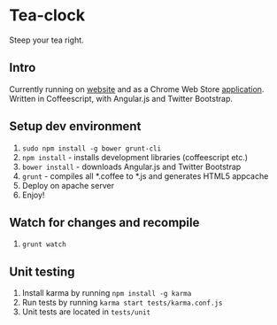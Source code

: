 # Tea-clock
Steep your tea right.
## Intro
Currently running on [website](http://tea-clock.com) and as a Chrome Web Store [application](https://chrome.google.com/webstore/detail/hmldmlgafdbnfhhicheojakimpmocggp?utm_source=chrome-ntp-icon).
Written in Coffeescript, with Angular.js and Twitter Bootstrap.



## Setup dev environment
1. `sudo npm install -g bower grunt-cli`
2. `npm install` - installs development libraries (coffeescript etc.)
2. `bower install` - downloads Angular.js and Twitter Bootstrap
3. `grunt` - compiles all *.coffee to *.js and generates HTML5 appcache
3. Deploy on apache server
4. Enjoy!

## Watch for changes and recompile
1. `grunt watch`

## Unit testing
1. Install karma by running `npm install -g karma`
2. Run tests by running `karma start tests/karma.conf.js`
3. Unit tests are located in `tests/unit`
